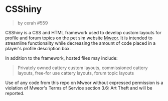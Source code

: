 # CSShiny
> by cerah #559

CSShiny is a CSS and HTML framework used to develop custom layouts for profile and forum topics on the pet sim website [Mweor](https://www.mweor.com/). It is intended to streamline functionality while decreasing the amount of code placed in a player's profile description box.

In addition to the framework, hosted files may include:
> Privately owned cattery custom layouts, commissioned cattery layouts, free-for use cattery layouts, forum topic layouts

Use of any code from this repo on Mweor without expressed permission is a violation of Mweor's Terms of Service section 3.6: Art Theft and will be reported.
